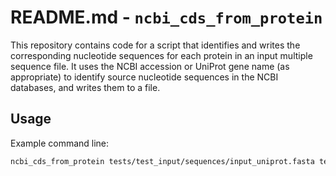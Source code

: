 # README.md - `ncbi_cds_from_protein`

This repository contains code for a script that identifies and writes the corresponding nucleotide sequences for each protein in an input multiple sequence file. It uses the NCBI accession or UniProt gene name (as appropriate) to identify source nucleotide sequences in the NCBI databases, and writes them to a file.

## Usage

Example command line:

```bash
ncbi_cds_from_protein tests/test_input/sequences/input_uniprot.fasta tests/test_output/script dev@null --uniprot -c test -v
```

